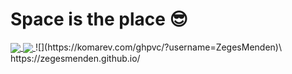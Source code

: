 # Space is the place 😎
<a href="https://github.com/anuraghazra/github-readme-stats">
  <img align="center" src="https://github-readme-stats.vercel.app/api?username=ZegesMenden&count_private=true&hide=prs,issues,contribs" />
</a>
<a href="https://github.com/anuraghazra/convoychat">
  <img align="center" src="https://github-readme-stats.vercel.app/api/top-langs/?username=ZegesMenden&hide=Makefile,CMake&layout=compact" />
</a>
![](https://komarev.com/ghpvc/?username=ZegesMenden)\
https://zegesmenden.github.io/



